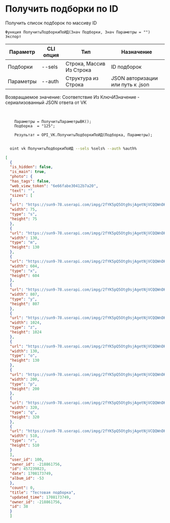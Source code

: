 ﻿---
sidebar_position: 2
---

# Получить подборки по ID
 Получить список подборок по массиву ID



`Функция ПолучитьПодборкиПоИД(Знач Подборки, Знач Параметры = "") Экспорт`

  | Параметр | CLI опция | Тип | Назначение |
  |-|-|-|-|
  | Подборки | --sels | Строка, Массив Из Строка | ID подборок |
  | Параметры | --auth | Структура из Строка | JSON авторизации или путь к .json |

  
  Возвращаемое значение:   Соответствие Из КлючИЗначение - сериализованный JSON ответа от VK

<br/>




```bsl title="Пример кода"
    Параметры = ПолучитьПараметрыВК();
    Подборка  = "125";

    Результат = OPI_VK.ПолучитьПодборкиПоИД(Подборка, Параметры);
```



```sh title="Пример команды CLI"
    
  oint vk ПолучитьПодборкиПоИД --sels %sels% --auth %auth%

```

```json title="Результат"
[
  {
  "is_hidden": false,
  "is_main": true,
  "photo": {
  "has_tags": false,
  "web_view_token": "6e66fabe30412b7a20",
  "text": "",
  "sizes": [
  {
  "url": "https://sun9-78.userapi.com/impg/2fYK5pQ5Otg9sjAgetNjVCQQWnDK8GPcNfXIHQ/ApxbNHQYcFs.jpg?size=75x75&quality=95&sign=5266db2d411d1405c216c1a266b5b364&c_uniq_tag=oV8dPGRw_KGUAIUM7eQzswdDli0YNRSvC4anBj9DTBk&type=album",
  "width": 75,
  "type": "s",
  "height": 75
  },
  {
  "url": "https://sun9-78.userapi.com/impg/2fYK5pQ5Otg9sjAgetNjVCQQWnDK8GPcNfXIHQ/ApxbNHQYcFs.jpg?size=130x130&quality=95&sign=79718f97df5bd878bc82b6fa8b6b377b&c_uniq_tag=KL9wgGeHU5xcseZyDQ556di7Qn56NOK5YcEVL5o4S8c&type=album",
  "width": 130,
  "type": "m",
  "height": 130
  },
  {
  "url": "https://sun9-78.userapi.com/impg/2fYK5pQ5Otg9sjAgetNjVCQQWnDK8GPcNfXIHQ/ApxbNHQYcFs.jpg?size=604x604&quality=95&sign=0817353d2d87543a885a2b03be59bd24&c_uniq_tag=E0Nkb7roSyIY91bW48CdhVr1WaVYoh_n9-l7mfEMgG0&type=album",
  "width": 604,
  "type": "x",
  "height": 604
  },
  {
  "url": "https://sun9-78.userapi.com/impg/2fYK5pQ5Otg9sjAgetNjVCQQWnDK8GPcNfXIHQ/ApxbNHQYcFs.jpg?size=807x807&quality=95&sign=38b3fc3cd99265d719fc5c9adf25d9eb&c_uniq_tag=PCQhHT3fe1NNNKmRpdsV1FfZE1Qa89Z8RBqbjS0Ubbs&type=album",
  "width": 807,
  "type": "y",
  "height": 807
  },
  {
  "url": "https://sun9-78.userapi.com/impg/2fYK5pQ5Otg9sjAgetNjVCQQWnDK8GPcNfXIHQ/ApxbNHQYcFs.jpg?size=1024x1024&quality=95&sign=61d2e2bf1b70d31c95644cd054a4d399&c_uniq_tag=o5BEt4FmMLFsNBEWBJI4ik-IJSQXrUQFGgMoKOqiTH8&type=album",
  "width": 1024,
  "type": "z",
  "height": 1024
  },
  {
  "url": "https://sun9-78.userapi.com/impg/2fYK5pQ5Otg9sjAgetNjVCQQWnDK8GPcNfXIHQ/ApxbNHQYcFs.jpg?size=130x130&quality=95&sign=79718f97df5bd878bc82b6fa8b6b377b&c_uniq_tag=KL9wgGeHU5xcseZyDQ556di7Qn56NOK5YcEVL5o4S8c&type=album",
  "width": 130,
  "type": "o",
  "height": 130
  },
  {
  "url": "https://sun9-78.userapi.com/impg/2fYK5pQ5Otg9sjAgetNjVCQQWnDK8GPcNfXIHQ/ApxbNHQYcFs.jpg?size=200x200&quality=95&sign=dc5da94a81a43690469c118483d453a8&c_uniq_tag=c4TcOjDX5iUmfB_6zKeFUNqh34cipnMDe2gUEn4vTfY&type=album",
  "width": 200,
  "type": "p",
  "height": 200
  },
  {
  "url": "https://sun9-78.userapi.com/impg/2fYK5pQ5Otg9sjAgetNjVCQQWnDK8GPcNfXIHQ/ApxbNHQYcFs.jpg?size=320x320&quality=95&sign=aefedf52f6f0392ae9d6414064d21604&c_uniq_tag=DPgVLnoagpciN0RayVjNVrWa1s3FBjyliV8W6u4ywWA&type=album",
  "width": 320,
  "type": "q",
  "height": 320
  },
  {
  "url": "https://sun9-78.userapi.com/impg/2fYK5pQ5Otg9sjAgetNjVCQQWnDK8GPcNfXIHQ/ApxbNHQYcFs.jpg?size=510x510&quality=95&sign=3158e1e84b5ad304550efee67d71210f&c_uniq_tag=_OYJK4FylGsClBCL1jiQVouUwnOMexRmb47Boh6VlE0&type=album",
  "width": 510,
  "type": "r",
  "height": 510
  }
  ],
  "user_id": 100,
  "owner_id": -218861756,
  "id": 457239823,
  "date": 1708173749,
  "album_id": -53
  },
  "count": 0,
  "title": "Тестовая подборка",
  "updated_time": 1708173749,
  "owner_id": -218861756,
  "id": 38
  }
  ]
```
